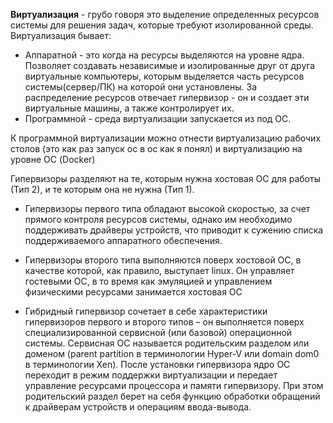 **Виртуализация** - грубо говоря это выделение определенных ресурсов системы для решения задач, которые требуют изолированной среды. 
Виртуализация бывает:
- Аппаратной - это когда на ресурсы выделяются на уровне ядра. Позволяет создавать независимые и изолированные друг от друга виртуальные компьютеры, которым выделяется часть ресурсов системы(сервер/ПК) на которой они установлены. За распределение ресурсов отвечает гипервизор - он и создает эти виртуальные машины, а также контролирует их.
- Программной - среда виртуализации запускается из под ОС. 

К программной виртуализации можно отнести виртуализацию рабочих столов (это как раз запуск ос в ос как я понял) и виртуализацию на уровне ОС (Docker)

Гипервизоры разделяют на те, которым нужна хостовая ОС для работы (Тип 2), и те которым она не нужна (Тип 1). 
- Гипервизоры первого типа обладают высокой скоростью, за счет прямого контроля ресурсов системы, однако им необходимо поддерживать драйверы устройств, что приводит к сужению списка поддерживаемого аппаратного обеспечения. 

- Гипервизоры второго типа выполняются поверх хостовой ОС, в качестве которой, как правило, выступает linux. Он управляет гостевыми ОС, в то время как эмуляцией и управлением физическими ресурсами занимается хостовая ОС

- Гибридный гипервизор сочетает в себе характеристики гипервизоров первого и второго типов – он выполняется поверх специализированной сервисной (или базовой) операционной системы. Сервисная ОС называется родительским разделом или доменом (parent partition в терминологии Hyper-V или domain dom0 в терминологии Xen). После установки гипервизора ядро ОС переходит в режим поддержки виртуализации и передает управление ресурсами процессора и памяти гипервизору. При этом родительский раздел берет на себя функцию обработки обращений к драйверам устройств и операциям ввода-вывода.